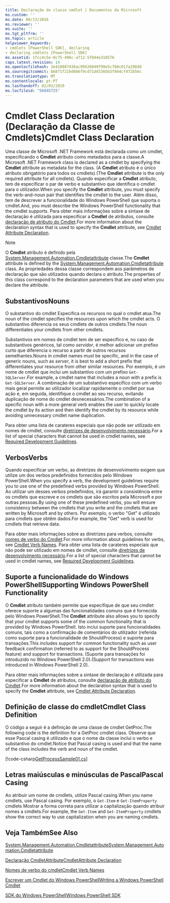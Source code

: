 ```yaml
---
title: Declaração de classe cmdlet | Documentos da Microsoft
ms.custom: ''
ms.date: 09/13/2016
ms.reviewer: ''
ms.suite: ''
ms.tgt_pltfrm: ''
ms.topic: article
helpviewer_keywords:
- cmdlets [PowerShell SDK], declaring
- declaring cmdlets [PowerShell SDK]
ms.assetid: 1fcc4c5e-0c75-496c-a712-5f844e310576
caps.latest.revision: 14
ms.openlocfilehash: 3e410087438ac99526049f99e5c768c017a29848
ms.sourcegitcommit: b6871f21bd666f9cd71dd336bb3f844cf472b56c
ms.translationtype: MT
ms.contentlocale: pt-PT
ms.lasthandoff: 02/03/2019
ms.locfileid: "56845725"
---
```

# <a name="cmdlet-class-declaration"></a><span data-ttu-id="3b1c5-102">Cmdlet Class Declaration (Declaração da Classe de Cmdlets)</span><span class="sxs-lookup"><span data-stu-id="3b1c5-102">Cmdlet Class Declaration</span></span>

<span data-ttu-id="3b1c5-103">Uma classe de Microsoft .NET Framework está declarada como um cmdlet, especificando o **Cmdlet** atributo como metadados para a classe.</span><span class="sxs-lookup"><span data-stu-id="3b1c5-103">A Microsoft .NET Framework class is declared as a cmdlet by specifying the **Cmdlet** attribute as metadata for the class.</span></span> <span data-ttu-id="3b1c5-104">(A **Cmdlet** atributo é o único atributo obrigatório para todos os cmdlets).</span><span class="sxs-lookup"><span data-stu-id="3b1c5-104">(The **Cmdlet** attribute is the only required attribute for all cmdlets).</span></span> <span data-ttu-id="3b1c5-105">Quando especificar a **Cmdlet** atributo, tem de especificar o par de verbo e substantivo que identifica o cmdlet para o utilizador.</span><span class="sxs-lookup"><span data-stu-id="3b1c5-105">When you specify the **Cmdlet** attribute, you must specify the verb-and-noun pair that identifies the cmdlet to the user.</span></span> <span data-ttu-id="3b1c5-106">Além disso, tem de descrever a funcionalidade do Windows PowerShell que suporta o cmdlet.</span><span class="sxs-lookup"><span data-stu-id="3b1c5-106">And, you must describe the Windows PowerShell functionality that the cmdlet supports.</span></span> <span data-ttu-id="3b1c5-107">Para obter mais informações sobre a sintaxe de declaração é utilizada para especificar a **Cmdlet** de atributos, consulte [declaração de atributo do Cmdlet](./cmdlet-attribute-declaration.md).</span><span class="sxs-lookup"><span data-stu-id="3b1c5-107">For more information about the declaration syntax that is used to specify the **Cmdlet** attribute, see [Cmdlet Attribute Declaration](./cmdlet-attribute-declaration.md).</span></span>

> [!NOTE]
> <span data-ttu-id="3b1c5-108">O **Cmdlet** atributo é definido pela [System.Management.Automation.Cmdletattribute](/dotnet/api/System.Management.Automation.CmdletAttribute) classe.</span><span class="sxs-lookup"><span data-stu-id="3b1c5-108">The **Cmdlet** attribute is defined by the [System.Management.Automation.Cmdletattribute](/dotnet/api/System.Management.Automation.CmdletAttribute) class.</span></span> <span data-ttu-id="3b1c5-109">As propriedades dessa classe correspondem aos parâmetros de declaração que são utilizados quando declara o atributo.</span><span class="sxs-lookup"><span data-stu-id="3b1c5-109">The properties of this class correspond to the declaration parameters that are used when you declare the attribute.</span></span>

## <a name="nouns"></a><span data-ttu-id="3b1c5-110">Substantivos</span><span class="sxs-lookup"><span data-stu-id="3b1c5-110">Nouns</span></span>

<span data-ttu-id="3b1c5-111">O substantivo do cmdlet Especifica os recursos no qual o cmdlet atua.</span><span class="sxs-lookup"><span data-stu-id="3b1c5-111">The noun of the cmdlet specifies the resources upon which the cmdlet acts.</span></span> <span data-ttu-id="3b1c5-112">O substantivo diferencia os seus cmdlets de outros cmdlets.</span><span class="sxs-lookup"><span data-stu-id="3b1c5-112">The noun differentiates your cmdlets from other cmdlets.</span></span>

<span data-ttu-id="3b1c5-113">Substantivos em nomes de cmdlet tem de ser específico e, no caso de substantivos genéricos, tal como *servidor*, é melhor adicionar um prefixo curto que diferencia o recurso a partir de outros recursos semelhantes.</span><span class="sxs-lookup"><span data-stu-id="3b1c5-113">Nouns in cmdlet names must be specific, and in the case of generic nouns, such as *server*, it is best to add a short prefix that differentiates your resource from other similar resources.</span></span> <span data-ttu-id="3b1c5-114">Por exemplo, é um nome de cmdlet que inclui um substantivo com um prefixo `Get-SQLServer`.</span><span class="sxs-lookup"><span data-stu-id="3b1c5-114">For example, a cmdlet name that includes a noun with a prefix is `Get-SQLServer`.</span></span> <span data-ttu-id="3b1c5-115">A combinação de um substantivo específico com um verbo mais geral permite ao utilizador localizar rapidamente o cmdlet por sua ação e, em seguida, identifique o cmdlet ao seu recurso, evitando duplicação de nome do cmdlet desnecessários.</span><span class="sxs-lookup"><span data-stu-id="3b1c5-115">The combination of a specific noun with a more general verb enables the user to quickly locate the cmdlet by its action and then identify the cmdlet by its resource while avoiding unnecessary cmdlet name duplication.</span></span>

<span data-ttu-id="3b1c5-116">Para obter uma lista de carateres especiais que não pode ser utilizado em nomes de cmdlet, consulte [diretrizes de desenvolvimento necessário](./required-development-guidelines.md).</span><span class="sxs-lookup"><span data-stu-id="3b1c5-116">For a list of special characters that cannot be used in cmdlet names, see [Required Development Guidelines](./required-development-guidelines.md).</span></span>

## <a name="verbs"></a><span data-ttu-id="3b1c5-117">Verbos</span><span class="sxs-lookup"><span data-stu-id="3b1c5-117">Verbs</span></span>

<span data-ttu-id="3b1c5-118">Quando especificar um verbo, as diretrizes de desenvolvimento exigem que utilize um dos verbos predefinidos fornecidos pelo Windows PowerShell.</span><span class="sxs-lookup"><span data-stu-id="3b1c5-118">When you specify a verb, the development guidelines require you to use one of the predefined verbs provided by Windows PowerShell.</span></span> <span data-ttu-id="3b1c5-119">Ao utilizar um desses verbos predefinidos, irá garantir a consistência entre os cmdlets que escreve e os cmdlets que são escritos pela Microsoft e por outras pessoas.</span><span class="sxs-lookup"><span data-stu-id="3b1c5-119">By using one of these predefined verbs, you will ensure consistency between the cmdlets that you write and the cmdlets that are written by Microsoft and by others.</span></span> <span data-ttu-id="3b1c5-120">Por exemplo, o verbo "Get" é utilizado para cmdlets que obtêm dados.</span><span class="sxs-lookup"><span data-stu-id="3b1c5-120">For example, the "Get" verb is used for cmdlets that retrieve data.</span></span>

<span data-ttu-id="3b1c5-121">Para obter mais informações sobre as diretrizes para verbos, consulte [nomes de verbo do Cmdlet](./approved-verbs-for-windows-powershell-commands.md).</span><span class="sxs-lookup"><span data-stu-id="3b1c5-121">For more information about guidelines for verbs, see [Cmdlet Verb Names](./approved-verbs-for-windows-powershell-commands.md).</span></span> <span data-ttu-id="3b1c5-122">Para obter uma lista de carateres especiais que não pode ser utilizado em nomes de cmdlet, consulte [diretrizes de desenvolvimento necessário](./required-development-guidelines.md).</span><span class="sxs-lookup"><span data-stu-id="3b1c5-122">For a list of special characters that cannot be used in cmdlet names, see [Required Development Guidelines](./required-development-guidelines.md).</span></span>

## <a name="supporting-windows-powershell-functionality"></a><span data-ttu-id="3b1c5-123">Suporte a funcionalidade do Windows PowerShell</span><span class="sxs-lookup"><span data-stu-id="3b1c5-123">Supporting Windows PowerShell Functionality</span></span>

<span data-ttu-id="3b1c5-124">O **Cmdlet** atributo também permite que especifique de que seu cmdlet oferece suporte a algumas das funcionalidades comuns que é fornecida pelo Windows PowerShell.</span><span class="sxs-lookup"><span data-stu-id="3b1c5-124">The **Cmdlet** attribute also allows you to specify that your cmdlet supports some of the common functionality that is provided by Windows PowerShell.</span></span> <span data-ttu-id="3b1c5-125">Isto inclui suporte para funcionalidades comuns, tais como a confirmação de comentários do utilizador (referida como suporte para a funcionalidade de ShouldProcess) e suporte para transações.</span><span class="sxs-lookup"><span data-stu-id="3b1c5-125">This includes support for common functionality such as user feedback confirmation (referred to as support for the ShouldProcess feature) and support for transactions.</span></span> <span data-ttu-id="3b1c5-126">(Suporte para transações foi introduzido no Windows PowerShell 2.0).</span><span class="sxs-lookup"><span data-stu-id="3b1c5-126">(Support for transactions was introduced in Windows PowerShell 2.0).</span></span>

<span data-ttu-id="3b1c5-127">Para obter mais informações sobre a sintaxe de declaração é utilizada para especificar a **Cmdlet** de atributos, consulte [declaração de atributo do Cmdlet](./cmdlet-attribute-declaration.md).</span><span class="sxs-lookup"><span data-stu-id="3b1c5-127">For more information about the declaration syntax that is used to specify the **Cmdlet** attribute, see [Cmdlet Attribute Declaration](./cmdlet-attribute-declaration.md).</span></span>

## <a name="cmdlet-class-definition"></a><span data-ttu-id="3b1c5-128">Definição de classe do cmdlet</span><span class="sxs-lookup"><span data-stu-id="3b1c5-128">Cmdlet Class Definition</span></span>

<span data-ttu-id="3b1c5-129">O código a seguir é a definição de uma classe de cmdlet GetProc.</span><span class="sxs-lookup"><span data-stu-id="3b1c5-129">The following code is the definition for a GetProc cmdlet class.</span></span> <span data-ttu-id="3b1c5-130">Observe que esse Pascal casing é utilizado e que o nome da classe inclui o verbo e substantivo do cmdlet.</span><span class="sxs-lookup"><span data-stu-id="3b1c5-130">Notice that Pascal casing is used and that the name of the class includes the verb and noun of the cmdlet.</span></span>

[!code-csharp[GetProcessSample01.cs](../../powershell-sdk-samples/SDK-2.0/csharp/GetProcessSample01/GetProcessSample01.cs#L33-L34 "GetProcessSample01.cs")]

## <a name="pascal-casing"></a><span data-ttu-id="3b1c5-131">Letras maiúsculas e minúsculas de Pascal</span><span class="sxs-lookup"><span data-stu-id="3b1c5-131">Pascal Casing</span></span>

<span data-ttu-id="3b1c5-132">Ao atribuir um nome de cmdlets, utilize Pascal casing.</span><span class="sxs-lookup"><span data-stu-id="3b1c5-132">When you name cmdlets, use Pascal casing.</span></span> <span data-ttu-id="3b1c5-133">Por exemplo, o `Get-Item` e `Get-ItemProperty` cmdlets Mostrar a forma correta para utilizar a capitalização quando atribuir nomes a cmdlets.</span><span class="sxs-lookup"><span data-stu-id="3b1c5-133">For example, the `Get-Item` and `Get-ItemProperty` cmdlets show the correct way to use capitalization when you are naming cmdlets.</span></span>

## <a name="see-also"></a><span data-ttu-id="3b1c5-134">Veja Também</span><span class="sxs-lookup"><span data-stu-id="3b1c5-134">See Also</span></span>

[<span data-ttu-id="3b1c5-135">System.Management.Automation.Cmdletattribute</span><span class="sxs-lookup"><span data-stu-id="3b1c5-135">System.Management.Automation.Cmdletattribute</span></span>](/dotnet/api/System.Management.Automation.CmdletAttribute)

[<span data-ttu-id="3b1c5-136">Declaração CmdletAttribute</span><span class="sxs-lookup"><span data-stu-id="3b1c5-136">CmdletAttribute Declaration</span></span>](./cmdlet-attribute-declaration.md)

[<span data-ttu-id="3b1c5-137">Nomes de verbo do cmdlet</span><span class="sxs-lookup"><span data-stu-id="3b1c5-137">Cmdlet Verb Names</span></span>](./approved-verbs-for-windows-powershell-commands.md)

[<span data-ttu-id="3b1c5-138">Escrever um Cmdlet do Windows PowerShell</span><span class="sxs-lookup"><span data-stu-id="3b1c5-138">Writing a Windows PowerShell Cmdlet</span></span>](./writing-a-windows-powershell-cmdlet.md)

[<span data-ttu-id="3b1c5-139">SDK do Windows PowerShell</span><span class="sxs-lookup"><span data-stu-id="3b1c5-139">Windows PowerShell SDK</span></span>](../windows-powershell-reference.md)
